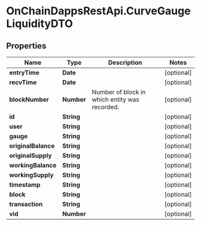 # OnChainDappsRestApi.CurveGaugeLiquidityDTO

## Properties

Name | Type | Description | Notes
------------ | ------------- | ------------- | -------------
**entryTime** | **Date** |  | [optional] 
**recvTime** | **Date** |  | [optional] 
**blockNumber** | **Number** | Number of block in which entity was recorded. | [optional] 
**id** | **String** |  | [optional] 
**user** | **String** |  | [optional] 
**gauge** | **String** |  | [optional] 
**originalBalance** | **String** |  | [optional] 
**originalSupply** | **String** |  | [optional] 
**workingBalance** | **String** |  | [optional] 
**workingSupply** | **String** |  | [optional] 
**timestamp** | **String** |  | [optional] 
**block** | **String** |  | [optional] 
**transaction** | **String** |  | [optional] 
**vid** | **Number** |  | [optional] 


